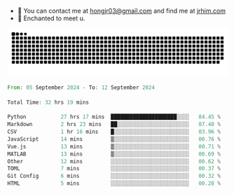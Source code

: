 - 📧 You can contact me at hongjr03@gmail.com and find me at [jrhim.com](https://jrhim.com/)
- 💜 Enchanted to meet u.

![snake_animation](https://raw.githubusercontent.com/hongjr03/hongjr03/output/github-contribution-grid-snake.svg)

<!--START_SECTION:waka-->

```rust
From: 05 September 2024 - To: 12 September 2024

Total Time: 32 hrs 19 mins

Python           27 hrs 17 mins  █████████████████████░░░░   84.45 %
Markdown         2 hrs 23 mins   ██░░░░░░░░░░░░░░░░░░░░░░░   07.40 %
CSV              1 hr 16 mins    █░░░░░░░░░░░░░░░░░░░░░░░░   03.96 %
JavaScript       14 mins         ▒░░░░░░░░░░░░░░░░░░░░░░░░   00.76 %
Vue.js           13 mins         ▒░░░░░░░░░░░░░░░░░░░░░░░░   00.71 %
MATLAB           13 mins         ▒░░░░░░░░░░░░░░░░░░░░░░░░   00.69 %
Other            12 mins         ░░░░░░░░░░░░░░░░░░░░░░░░░   00.62 %
TOML             7 mins          ░░░░░░░░░░░░░░░░░░░░░░░░░   00.37 %
Git Config       6 mins          ░░░░░░░░░░░░░░░░░░░░░░░░░   00.32 %
HTML             5 mins          ░░░░░░░░░░░░░░░░░░░░░░░░░   00.28 %
```

<!--END_SECTION:waka-->
